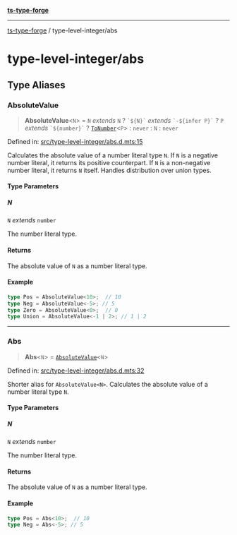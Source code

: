 [**ts-type-forge**](../README.md)

***

[ts-type-forge](../README.md) / type-level-integer/abs

# type-level-integer/abs

## Type Aliases

### AbsoluteValue

> **AbsoluteValue**\<`N`\> = `N` *extends* `N` ? `` `${N}` `` *extends* `` `-${infer P}` `` ? `P` *extends* `` `${number}` `` ? [`ToNumber`](../others/utils.md#tonumber)\<`P`\> : `never` : `N` : `never`

Defined in: [src/type-level-integer/abs.d.mts:15](https://github.com/noshiro-pf/ts-type-forge/blob/main/src/type-level-integer/abs.d.mts#L15)

Calculates the absolute value of a number literal type `N`.
If `N` is a negative number literal, it returns its positive counterpart.
If `N` is a non-negative number literal, it returns `N` itself.
Handles distribution over union types.

#### Type Parameters

##### N

`N` *extends* `number`

The number literal type.

#### Returns

The absolute value of `N` as a number literal type.

#### Example

```ts
type Pos = AbsoluteValue<10>;  // 10
type Neg = AbsoluteValue<-5>; // 5
type Zero = AbsoluteValue<0>;  // 0
type Union = AbsoluteValue<-1 | 2>; // 1 | 2
```

***

### Abs

> **Abs**\<`N`\> = [`AbsoluteValue`](#absolutevalue)\<`N`\>

Defined in: [src/type-level-integer/abs.d.mts:32](https://github.com/noshiro-pf/ts-type-forge/blob/main/src/type-level-integer/abs.d.mts#L32)

Shorter alias for `AbsoluteValue<N>`.
Calculates the absolute value of a number literal type `N`.

#### Type Parameters

##### N

`N` *extends* `number`

The number literal type.

#### Returns

The absolute value of `N` as a number literal type.

#### Example

```ts
type Pos = Abs<10>;  // 10
type Neg = Abs<-5>; // 5
```
